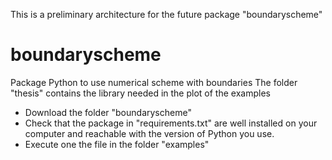 This is a preliminary architecture for the future package "boundaryscheme" 


# boundaryscheme
Package Python to use numerical scheme with boundaries
The folder "thesis" contains the library needed in the plot of the examples

- Download the folder "boundaryscheme"
- Check that the package in "requirements.txt" are well installed on your computer and reachable with the version of Python you use.
- Execute one the file in the folder "examples"